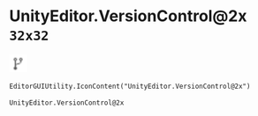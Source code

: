 # UnityEditor.VersionControl@2x `32x32`
<img src="/img/UnityEditor.VersionControl.png" width=32 height=32>

``` CSharp
EditorGUIUtility.IconContent("UnityEditor.VersionControl@2x")
```
```
UnityEditor.VersionControl@2x
```
